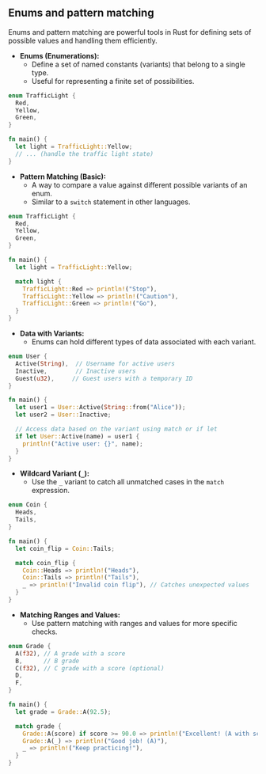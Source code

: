## Enums and pattern matching

Enums and pattern matching are powerful tools in Rust for defining sets of possible values and handling them efficiently.

- **Enums (Enumerations):**
  - Define a set of named constants (variants) that belong to a single type.
  - Useful for representing a finite set of possibilities.

```rust
enum TrafficLight {
  Red,
  Yellow,
  Green,
}

fn main() {
  let light = TrafficLight::Yellow;
  // ... (handle the traffic light state)
}
```

- **Pattern Matching (Basic):**
  - A way to compare a value against different possible variants of an enum.
  - Similar to a `switch` statement in other languages.

```rust
enum TrafficLight {
  Red,
  Yellow,
  Green,
}

fn main() {
  let light = TrafficLight::Yellow;

  match light {
    TrafficLight::Red => println!("Stop"),
    TrafficLight::Yellow => println!("Caution"),
    TrafficLight::Green => println!("Go"),
  }
}
```

- **Data with Variants:**
  - Enums can hold different types of data associated with each variant.

```rust
enum User {
  Active(String),  // Username for active users
  Inactive,        // Inactive users
  Guest(u32),     // Guest users with a temporary ID
}

fn main() {
  let user1 = User::Active(String::from("Alice"));
  let user2 = User::Inactive;

  // Access data based on the variant using match or if let
  if let User::Active(name) = user1 {
    println!("Active user: {}", name);
  }
}
```

- **Wildcard Variant (`_`):**
  - Use the `_` variant to catch all unmatched cases in the `match` expression.

```rust
enum Coin {
  Heads,
  Tails,
}

fn main() {
  let coin_flip = Coin::Tails;

  match coin_flip {
    Coin::Heads => println!("Heads"),
    Coin::Tails => println!("Tails"),
    _ => println!("Invalid coin flip"), // Catches unexpected values
  }
}
```

- **Matching Ranges and Values:**
  - Use pattern matching with ranges and values for more specific checks.

```rust
enum Grade {
  A(f32), // A grade with a score
  B,      // B grade
  C(f32), // C grade with a score (optional)
  D,
  F,
}

fn main() {
  let grade = Grade::A(92.5);

  match grade {
    Grade::A(score) if score >= 90.0 => println!("Excellent! (A with score {:.1})", score),
    Grade::A(_) => println!("Good job! (A)"),
    _ => println!("Keep practicing!"),
  }
}
```
